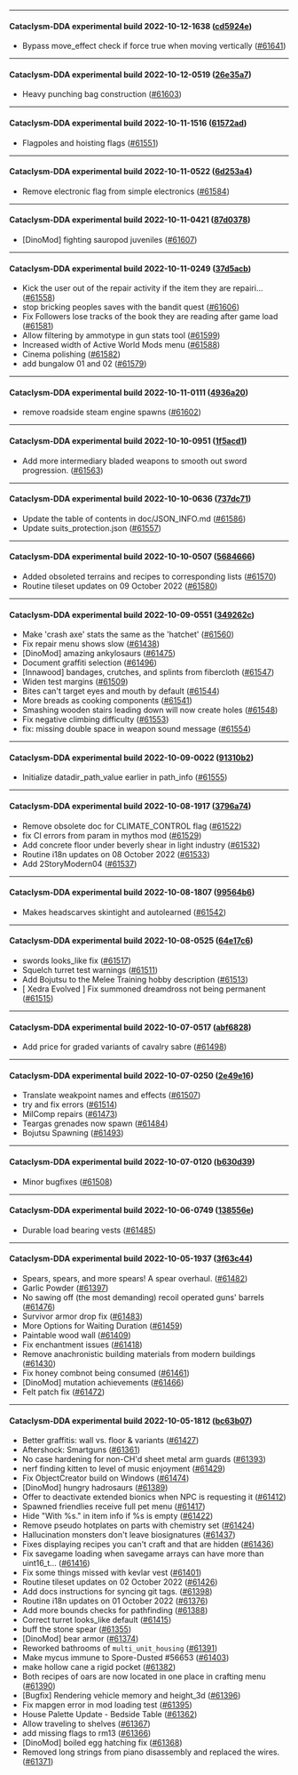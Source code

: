
---

#### Cataclysm-DDA experimental build 2022-10-12-1638 ([cd5924e](https://github.com/CleverRaven/Cataclysm-DDA/releases/tag/cdda-experimental-2022-10-12-1638))

* Bypass move_effect check if force true when moving vertically ([#61641](https://github.com/CleverRaven/Cataclysm-DDA/pull/61641))

---

#### Cataclysm-DDA experimental build 2022-10-12-0519 ([26e35a7](https://github.com/CleverRaven/Cataclysm-DDA/releases/tag/cdda-experimental-2022-10-12-0519))

* Heavy punching bag construction ([#61603](https://github.com/CleverRaven/Cataclysm-DDA/pull/61603))

---

#### Cataclysm-DDA experimental build 2022-10-11-1516 ([61572ad](https://github.com/CleverRaven/Cataclysm-DDA/releases/tag/cdda-experimental-2022-10-11-1516))

* Flagpoles and hoisting flags ([#61551](https://github.com/CleverRaven/Cataclysm-DDA/pull/61551))

---

#### Cataclysm-DDA experimental build 2022-10-11-0522 ([6d253a4](https://github.com/CleverRaven/Cataclysm-DDA/releases/tag/cdda-experimental-2022-10-11-0522))

* Remove electronic flag from simple electronics ([#61584](https://github.com/CleverRaven/Cataclysm-DDA/pull/61584))

---

#### Cataclysm-DDA experimental build 2022-10-11-0421 ([87d0378](https://github.com/CleverRaven/Cataclysm-DDA/releases/tag/cdda-experimental-2022-10-11-0421))

* [DinoMod] fighting sauropod juveniles ([#61607](https://github.com/CleverRaven/Cataclysm-DDA/pull/61607))

---

#### Cataclysm-DDA experimental build 2022-10-11-0249 ([37d5acb](https://github.com/CleverRaven/Cataclysm-DDA/releases/tag/cdda-experimental-2022-10-11-0249))

* Kick the user out of the repair activity if the item they are repairi… ([#61558](https://github.com/CleverRaven/Cataclysm-DDA/pull/61558))
* stop bricking peoples saves with the bandit quest ([#61606](https://github.com/CleverRaven/Cataclysm-DDA/pull/61606))
* Fix Followers lose tracks of the book they are reading after game load ([#61581](https://github.com/CleverRaven/Cataclysm-DDA/pull/61581))
* Allow filtering by ammotype in gun stats tool ([#61599](https://github.com/CleverRaven/Cataclysm-DDA/pull/61599))
* Increased width of Active World Mods menu ([#61588](https://github.com/CleverRaven/Cataclysm-DDA/pull/61588))
* Cinema polishing ([#61582](https://github.com/CleverRaven/Cataclysm-DDA/pull/61582))
* add bungalow 01 and 02 ([#61579](https://github.com/CleverRaven/Cataclysm-DDA/pull/61579))

---

#### Cataclysm-DDA experimental build 2022-10-11-0111 ([4936a20](https://github.com/CleverRaven/Cataclysm-DDA/releases/tag/cdda-experimental-2022-10-11-0111))

* remove roadside steam engine spawns ([#61602](https://github.com/CleverRaven/Cataclysm-DDA/pull/61602))

---

#### Cataclysm-DDA experimental build 2022-10-10-0951 ([1f5acd1](https://github.com/CleverRaven/Cataclysm-DDA/releases/tag/cdda-experimental-2022-10-10-0951))

* Add more intermediary bladed weapons to smooth out sword progression. ([#61563](https://github.com/CleverRaven/Cataclysm-DDA/pull/61563))

---

#### Cataclysm-DDA experimental build 2022-10-10-0636 ([737dc71](https://github.com/CleverRaven/Cataclysm-DDA/releases/tag/cdda-experimental-2022-10-10-0636))

* Update the table of contents in doc/JSON_INFO.md ([#61586](https://github.com/CleverRaven/Cataclysm-DDA/pull/61586))
* Update suits_protection.json ([#61557](https://github.com/CleverRaven/Cataclysm-DDA/pull/61557))

---

#### Cataclysm-DDA experimental build 2022-10-10-0507 ([5684666](https://github.com/CleverRaven/Cataclysm-DDA/releases/tag/cdda-experimental-2022-10-10-0507))

* Added obsoleted terrains and recipes to corresponding lists ([#61570](https://github.com/CleverRaven/Cataclysm-DDA/pull/61570))
* Routine tileset updates on 09 October 2022 ([#61580](https://github.com/CleverRaven/Cataclysm-DDA/pull/61580))

---

#### Cataclysm-DDA experimental build 2022-10-09-0551 ([349262c](https://github.com/CleverRaven/Cataclysm-DDA/releases/tag/cdda-experimental-2022-10-09-0551))

* Make 'crash axe' stats the same as the 'hatchet' ([#61560](https://github.com/CleverRaven/Cataclysm-DDA/pull/61560))
* Fix repair menu shows slow ([#61438](https://github.com/CleverRaven/Cataclysm-DDA/pull/61438))
* [DinoMod] amazing ankylosaurs ([#61475](https://github.com/CleverRaven/Cataclysm-DDA/pull/61475))
* Document graffiti selection ([#61496](https://github.com/CleverRaven/Cataclysm-DDA/pull/61496))
* [Innawood] bandages, crutches, and splints from fibercloth ([#61547](https://github.com/CleverRaven/Cataclysm-DDA/pull/61547))
* Widen test margins ([#61509](https://github.com/CleverRaven/Cataclysm-DDA/pull/61509))
* Bites can't target eyes and mouth by default ([#61544](https://github.com/CleverRaven/Cataclysm-DDA/pull/61544))
* More breads as cooking components ([#61541](https://github.com/CleverRaven/Cataclysm-DDA/pull/61541))
* Smashing wooden stairs leading down will now create holes ([#61548](https://github.com/CleverRaven/Cataclysm-DDA/pull/61548))
* Fix negative climbing difficulty ([#61553](https://github.com/CleverRaven/Cataclysm-DDA/pull/61553))
* fix: missing double space in weapon sound message ([#61554](https://github.com/CleverRaven/Cataclysm-DDA/pull/61554))

---

#### Cataclysm-DDA experimental build 2022-10-09-0022 ([91310b2](https://github.com/CleverRaven/Cataclysm-DDA/releases/tag/cdda-experimental-2022-10-09-0022))

* Initialize datadir_path_value earlier in path_info ([#61555](https://github.com/CleverRaven/Cataclysm-DDA/pull/61555))

---

#### Cataclysm-DDA experimental build 2022-10-08-1917 ([3796a74](https://github.com/CleverRaven/Cataclysm-DDA/releases/tag/cdda-experimental-2022-10-08-1917))

* Remove obsolete doc for CLIMATE_CONTROL flag ([#61522](https://github.com/CleverRaven/Cataclysm-DDA/pull/61522))
* fix CI errors from param in mythos mod ([#61529](https://github.com/CleverRaven/Cataclysm-DDA/pull/61529))
* Add concrete floor under beverly shear in light industry ([#61532](https://github.com/CleverRaven/Cataclysm-DDA/pull/61532))
* Routine i18n updates on 08 October 2022 ([#61533](https://github.com/CleverRaven/Cataclysm-DDA/pull/61533))
* Add 2StoryModern04 ([#61537](https://github.com/CleverRaven/Cataclysm-DDA/pull/61537))

---

#### Cataclysm-DDA experimental build 2022-10-08-1807 ([99564b6](https://github.com/CleverRaven/Cataclysm-DDA/releases/tag/cdda-experimental-2022-10-08-1807))

* Makes headscarves skintight and autolearned ([#61542](https://github.com/CleverRaven/Cataclysm-DDA/pull/61542))

---

#### Cataclysm-DDA experimental build 2022-10-08-0525 ([64e17c6](https://github.com/CleverRaven/Cataclysm-DDA/releases/tag/cdda-experimental-2022-10-08-0525))

* swords looks_like fix ([#61517](https://github.com/CleverRaven/Cataclysm-DDA/pull/61517))
* Squelch turret test warnings ([#61511](https://github.com/CleverRaven/Cataclysm-DDA/pull/61511))
* Add Bojutsu to the Melee Training hobby description ([#61513](https://github.com/CleverRaven/Cataclysm-DDA/pull/61513))
* [ Xedra Evolved ] Fix summoned dreamdross not being permanent ([#61515](https://github.com/CleverRaven/Cataclysm-DDA/pull/61515))

---

#### Cataclysm-DDA experimental build 2022-10-07-0517 ([abf6828](https://github.com/CleverRaven/Cataclysm-DDA/releases/tag/cdda-experimental-2022-10-07-0517))

* Add price for graded variants of cavalry sabre ([#61498](https://github.com/CleverRaven/Cataclysm-DDA/pull/61498))

---

#### Cataclysm-DDA experimental build 2022-10-07-0250 ([2e49e16](https://github.com/CleverRaven/Cataclysm-DDA/releases/tag/cdda-experimental-2022-10-07-0250))

* Translate weakpoint names and effects ([#61507](https://github.com/CleverRaven/Cataclysm-DDA/pull/61507))
* try and fix errors ([#61514](https://github.com/CleverRaven/Cataclysm-DDA/pull/61514))
* MilComp repairs ([#61473](https://github.com/CleverRaven/Cataclysm-DDA/pull/61473))
* Teargas grenades now spawn ([#61484](https://github.com/CleverRaven/Cataclysm-DDA/pull/61484))
* Bojutsu Spawning ([#61493](https://github.com/CleverRaven/Cataclysm-DDA/pull/61493))

---

#### Cataclysm-DDA experimental build 2022-10-07-0120 ([b630d39](https://github.com/CleverRaven/Cataclysm-DDA/releases/tag/cdda-experimental-2022-10-07-0120))

* Minor bugfixes ([#61508](https://github.com/CleverRaven/Cataclysm-DDA/pull/61508))

---

#### Cataclysm-DDA experimental build 2022-10-06-0749 ([138556e](https://github.com/CleverRaven/Cataclysm-DDA/releases/tag/cdda-experimental-2022-10-06-0749))

* Durable load bearing vests ([#61485](https://github.com/CleverRaven/Cataclysm-DDA/pull/61485))

---

#### Cataclysm-DDA experimental build 2022-10-05-1937 ([3f63c44](https://github.com/CleverRaven/Cataclysm-DDA/releases/tag/cdda-experimental-2022-10-05-1937))

* Spears, spears, and more spears! A spear overhaul. ([#61482](https://github.com/CleverRaven/Cataclysm-DDA/pull/61482))
* Garlic Powder ([#61397](https://github.com/CleverRaven/Cataclysm-DDA/pull/61397))
* No sawing off (the most demanding) recoil operated guns' barrels ([#61476](https://github.com/CleverRaven/Cataclysm-DDA/pull/61476))
* Survivor armor drop fix ([#61483](https://github.com/CleverRaven/Cataclysm-DDA/pull/61483))
* More Options for Waiting Duration ([#61459](https://github.com/CleverRaven/Cataclysm-DDA/pull/61459))
* Paintable wood wall ([#61409](https://github.com/CleverRaven/Cataclysm-DDA/pull/61409))
* Fix enchantment issues ([#61418](https://github.com/CleverRaven/Cataclysm-DDA/pull/61418))
* Remove anachronistic building materials from modern buildings ([#61430](https://github.com/CleverRaven/Cataclysm-DDA/pull/61430))
* Fix honey combnot being consumed ([#61461](https://github.com/CleverRaven/Cataclysm-DDA/pull/61461))
* [DinoMod] mutation achievements ([#61466](https://github.com/CleverRaven/Cataclysm-DDA/pull/61466))
* Felt patch fix ([#61472](https://github.com/CleverRaven/Cataclysm-DDA/pull/61472))

---

#### Cataclysm-DDA experimental build 2022-10-05-1812 ([bc63b07](https://github.com/CleverRaven/Cataclysm-DDA/releases/tag/cdda-experimental-2022-10-05-1812))

* Better graffitis: wall vs. floor & variants ([#61427](https://github.com/CleverRaven/Cataclysm-DDA/pull/61427))
* Aftershock: Smartguns ([#61361](https://github.com/CleverRaven/Cataclysm-DDA/pull/61361))
* No case hardening for non-CH'd sheet metal arm guards ([#61393](https://github.com/CleverRaven/Cataclysm-DDA/pull/61393))
* nerf finding kitten to level of music enjoyment ([#61429](https://github.com/CleverRaven/Cataclysm-DDA/pull/61429))
* Fix ObjectCreator build on Windows ([#61474](https://github.com/CleverRaven/Cataclysm-DDA/pull/61474))
* [DinoMod] hungry hadrosaurs ([#61389](https://github.com/CleverRaven/Cataclysm-DDA/pull/61389))
* Offer to deactivate extended bionics when NPC is requesting it ([#61412](https://github.com/CleverRaven/Cataclysm-DDA/pull/61412))
* Spawned friendlies receive full pet menu ([#61417](https://github.com/CleverRaven/Cataclysm-DDA/pull/61417))
* Hide "With %s." in item info if %s is empty ([#61422](https://github.com/CleverRaven/Cataclysm-DDA/pull/61422))
* Remove pseudo hotplates on parts with chemistry set ([#61424](https://github.com/CleverRaven/Cataclysm-DDA/pull/61424))
* Hallucination monsters don't leave biosignatures ([#61437](https://github.com/CleverRaven/Cataclysm-DDA/pull/61437))
* Fixes displaying recipes you can't craft and that are hidden ([#61436](https://github.com/CleverRaven/Cataclysm-DDA/pull/61436))
* Fix savegame loading when savegame arrays can have more than uint16_t… ([#61416](https://github.com/CleverRaven/Cataclysm-DDA/pull/61416))
* Fix some things missed with kevlar vest ([#61401](https://github.com/CleverRaven/Cataclysm-DDA/pull/61401))
* Routine tileset updates on 02 October 2022 ([#61426](https://github.com/CleverRaven/Cataclysm-DDA/pull/61426))
* Add docs instructions for syncing git tags. ([#61398](https://github.com/CleverRaven/Cataclysm-DDA/pull/61398))
* Routine i18n updates on 01 October 2022 ([#61376](https://github.com/CleverRaven/Cataclysm-DDA/pull/61376))
* Add more bounds checks for pathfinding ([#61388](https://github.com/CleverRaven/Cataclysm-DDA/pull/61388))
* Correct turret looks_like default ([#61415](https://github.com/CleverRaven/Cataclysm-DDA/pull/61415))
* buff the stone spear ([#61355](https://github.com/CleverRaven/Cataclysm-DDA/pull/61355))
* [DinoMod] bear armor ([#61374](https://github.com/CleverRaven/Cataclysm-DDA/pull/61374))
* Reworked bathrooms of `multi_unit_housing` ([#61391](https://github.com/CleverRaven/Cataclysm-DDA/pull/61391))
* Make mycus immune to Spore-Dusted #56653 ([#61403](https://github.com/CleverRaven/Cataclysm-DDA/pull/61403))
* make hollow cane a rigid pocket ([#61382](https://github.com/CleverRaven/Cataclysm-DDA/pull/61382))
* Both recipes of oars are now located in one place in crafting menu ([#61390](https://github.com/CleverRaven/Cataclysm-DDA/pull/61390))
* [Bugfix] Rendering vehicle memory and height_3d ([#61396](https://github.com/CleverRaven/Cataclysm-DDA/pull/61396))
* Fix mapgen error in mod loading test ([#61395](https://github.com/CleverRaven/Cataclysm-DDA/pull/61395))
* House Palette Update  - Bedside Table ([#61362](https://github.com/CleverRaven/Cataclysm-DDA/pull/61362))
* Allow traveling to shelves ([#61367](https://github.com/CleverRaven/Cataclysm-DDA/pull/61367))
* add missing flags to rm13 ([#61366](https://github.com/CleverRaven/Cataclysm-DDA/pull/61366))
* [DinoMod] boiled egg hatching fix ([#61368](https://github.com/CleverRaven/Cataclysm-DDA/pull/61368))
* Removed long strings from piano disassembly and replaced the wires. ([#61371](https://github.com/CleverRaven/Cataclysm-DDA/pull/61371))
